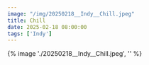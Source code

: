 ```yaml
---
image: "/img/20250218__Indy__Chill.jpeg"
title: Chill 
date: 2025-02-18 08:00:00
tags: ['Indy']
---
```

{% image './20250218__Indy__Chill.jpeg', '' %}